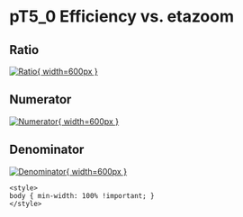 # pT5_0 Efficiency vs. etazoom

## Ratio

[![Ratio](../mtv/var/pT5_0_eff_etazoom.png){ width=600px }](../mtv/var/pT5_0_eff_etazoom.pdf)

## Numerator

[![Numerator](../mtv/num/pT5_0_eff_etazoom_num.png){ width=600px }](../mtv/num/pT5_0_eff_etazoom_num.pdf)

## Denominator

[![Denominator](../mtv/den/pT5_0_eff_etazoom_den.png){ width=600px }](../mtv/den/pT5_0_eff_etazoom_den.pdf)


``` {=html}
<style>
body { min-width: 100% !important; }
</style>
```
